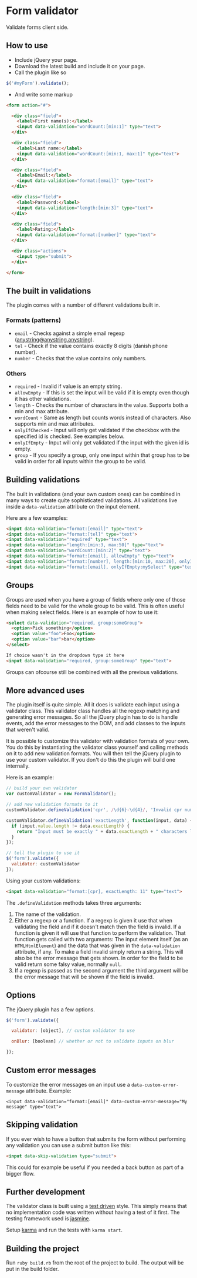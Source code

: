 # Form validator

Validate forms client side.

## How to use

- Include jQuery your page.
- Download the latest build and include it on your page.
- Call the plugin like so

```javascript
$('#myForm').validate();
```

- And write some markup

```html
<form action="#">

  <div class="field">
    <label>First name(s):</label>
    <input data-validation="wordCount:[min:1]" type="text">
  </div>

  <div class="field">
    <label>Last name:</label>
    <input data-validation="wordCount:[min:1, max:1]" type="text">
  </div>

  <div class="field">
    <label>Email:</label>
    <input data-validation="format:[email]" type="text">
  </div>

  <div class="field">
    <label>Password:</label>
    <input data-validation="length:[min:3]" type="text">
  </div>

  <div class="field">
    <label>Rating:</label>
    <input data-validation="format:[number]" type="text">
  </div>

  <div class="actions">
    <input type="submit">
  </div>

</form>
```

## The built in validations
The plugin comes with a number of different validations built in.

### Formats (patterns)
- `email` - Checks against a simple email regexp (anystring@anystring.anystring).
- `tel` - Check if the value contains exactly 8 digits (danish phone number).
- `number` - Checks that the value contains only numbers.

### Others
- `required` - Invalid if value is an empty string.
- `allowEmpty` - If this is set the input will be valid if it is empty even though it has other validations.
- `length` - Checks the number of characters in the value. Supports both a min and max attribute.
- `wordCount` - Same as length but counts words instead of characters. Also supports min and max attributes.
- `onlyIfChecked` - Input will only get validated if the checkbox with the specified id is checked. See examples below.
- `onlyIfEmpty` - Input will only get validated if the input with the given id is empty.
- `group` - If you specify a group, only one input within that group has to be valid in order for all inputs within the group to be valid.

## Building validations
The built in validations (and your own custom ones) can be combined in many ways to create quite sophisticated validations. All validations live inside a `data-validation` attribute on the input element.

Here are a few examples:

```html
<input data-validation="format:[email]" type="text">
<input data-validation="format:[tel]" type="text">
<input data-validation="required" type="text">
<input data-validation="length:[min:3, max:50]" type="text">
<input data-validation="wordCount:[min:2]" type="text">
<input data-validation="format:[email], allowEmpty" type="text">
<input data-validation="format:[number], length:[min:10, max:20], onlyIfChecked:myCheckbox" type="text">
<input data-validation="format:[email], onlyIfEmpty:mySelect" type="text">
```

## Groups
Groups are used when you have a group of fields where only one of those fields need to be valid for the whole group to be valid. This is often useful when making select fields. Here is an example of how to use it:

```html
<select data-validation="required, group:someGroup">
  <option>Pick something</option>
  <option value="foo">Foo</option>
  <option value="bar">bar</option>
</select>

If choice wasn't in the dropdown type it here
<input data-validation="required, group:someGroup" type="text">
```

Groups can ofcourse still be combined with all the previous validations.

## More advanced uses
The plugin itself is quite simple. All it does is validate each input using a validator class. This validator class handles all the regexp matching and generating error messages. So all the jQuery plugin has to do is handle events, add the error messages to the DOM, and add classes to the inputs that weren't valid.

It is possible to customize this validator with validation formats of your own. You do this by instantiating the validator class yourself and calling methods on it to add new validation formats. You will then tell the jQuery plugin to use your custom validator. If you don't do this the plugin will build one internally.

Here is an example:

```javascript
// build your own validator
var customValidator = new FormValidator();

// add new validation formats to it
customValidator.defineValidation('cpr', /\d{6}-\d{4}/, 'Invalid cpr number');

customValidator.defineValidation('exactLength', function(input, data) {
  if (input.value.length != data.exactLength) {
    return "Input must be exactly " + data.exactLength + " characters long";
  }
});

// tell the plugin to use it
$('form').validate({
  validator: customValidator
});
```

Using your custom validations:

```html
<input data-validation="format:[cpr], exactLength: 11" type="text">
```

The `.defineValidation` methods takes three arguments:

1. The name of the validation.
2. Either a regexp or a function. If a regexp is given it use that when validating the field and if it doesn't match then the field is invalid. If a function is given it will use that function to perform the validation. That function gets called with two arguments: The input element itself (as an `HTMLHtmlElement`) and the data that was given in the `data-validation` attribute, if any. To make a field invalid simply return a string. This will also be the error message that gets shown. In order for the field to be valid return some falsy value, normally `null`.
3. If a regexp is passed as the second argument the third argument will be the error message that will be shown if the field is invalid.

## Options
The jQuery plugin has a few options.

```javascript
$('form').validate({

  validator: [object], // custom validator to use

  onBlur: [boolean] // whether or not to validate inputs on blur

});
```

## Custom error messages
To customize the error messages on an input use a `data-custom-error-message` attribute. Example:

`<input data-validation="format:[email]" data-custom-error-message="My message" type="text">`

## Skipping validation
If you ever wish to have a button that submits the form without performing any validation you can use a submit button like this:

```html
<input data-skip-validation type="submit">
```

This could for example be useful if you needed a back button as part of a bigger flow.

## Further development
The validator class is built using a [test driven](http://en.wikipedia.org/wiki/Test-driven_development) style. This simply means that no implementation code was written without having a test of it first. The testing framework used is [jasmine](http://pivotal.github.io/jasmine/).

Setup [karma](http://karma-runner.github.io/) and run the tests with `karma start`.

## Building the project
Run `ruby build.rb` from the root of the project to build. The output will be put in the build folder.
